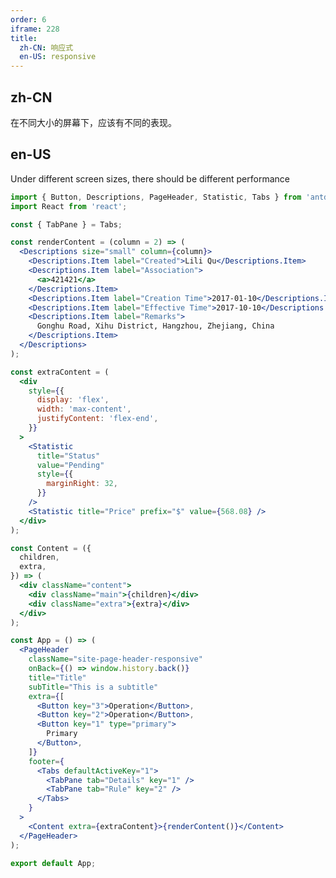 ```yaml
---
order: 6
iframe: 228
title:
  zh-CN: 响应式
  en-US: responsive
---
```


## zh-CN

在不同大小的屏幕下，应该有不同的表现。

## en-US

Under different screen sizes, there should be different performance

```jsx
import { Button, Descriptions, PageHeader, Statistic, Tabs } from 'antd';
import React from 'react';

const { TabPane } = Tabs;

const renderContent = (column = 2) => (
  <Descriptions size="small" column={column}>
    <Descriptions.Item label="Created">Lili Qu</Descriptions.Item>
    <Descriptions.Item label="Association">
      <a>421421</a>
    </Descriptions.Item>
    <Descriptions.Item label="Creation Time">2017-01-10</Descriptions.Item>
    <Descriptions.Item label="Effective Time">2017-10-10</Descriptions.Item>
    <Descriptions.Item label="Remarks">
      Gonghu Road, Xihu District, Hangzhou, Zhejiang, China
    </Descriptions.Item>
  </Descriptions>
);

const extraContent = (
  <div
    style={{
      display: 'flex',
      width: 'max-content',
      justifyContent: 'flex-end',
    }}
  >
    <Statistic
      title="Status"
      value="Pending"
      style={{
        marginRight: 32,
      }}
    />
    <Statistic title="Price" prefix="$" value={568.08} />
  </div>
);

const Content = ({
  children,
  extra,
}) => (
  <div className="content">
    <div className="main">{children}</div>
    <div className="extra">{extra}</div>
  </div>
);

const App = () => (
  <PageHeader
    className="site-page-header-responsive"
    onBack={() => window.history.back()}
    title="Title"
    subTitle="This is a subtitle"
    extra={[
      <Button key="3">Operation</Button>,
      <Button key="2">Operation</Button>,
      <Button key="1" type="primary">
        Primary
      </Button>,
    ]}
    footer={
      <Tabs defaultActiveKey="1">
        <TabPane tab="Details" key="1" />
        <TabPane tab="Rule" key="2" />
      </Tabs>
    }
  >
    <Content extra={extraContent}>{renderContent()}</Content>
  </PageHeader>
);

export default App;
```

<style>
tr:last-child td {
  padding-bottom: 0;
}
.ant-statistic-content {
  font-size: 20px;
  line-height: 28px;
}
#components-page-header-demo-responsive .content {
  display: flex;
}
@media (max-width: 576px) {
  #components-page-header-demo-responsive .content {
    display: block;
  }

  #components-page-header-demo-responsive .main {
    width: 100%;
    margin-bottom: 12px;
  }

  #components-page-header-demo-responsive .extra {
    width: 100%;
    margin-left: 0;
    text-align: left;
  }
}
</style>
